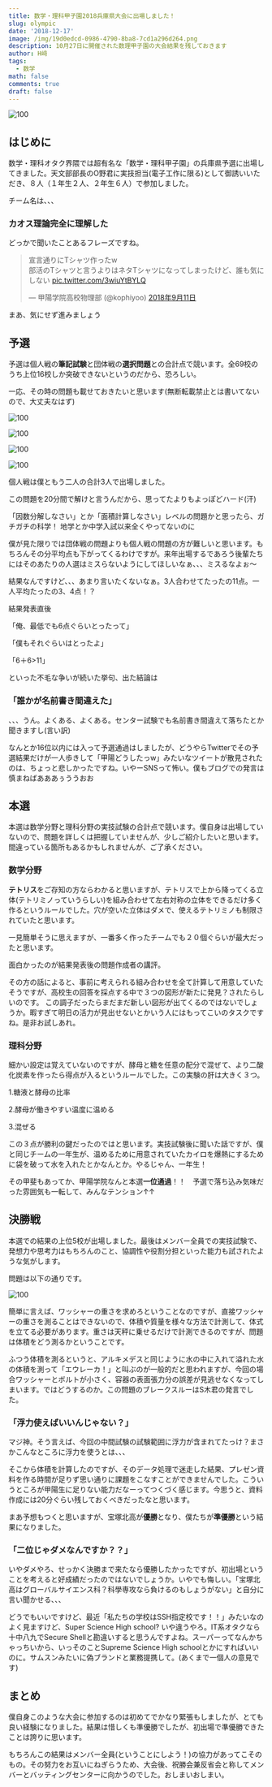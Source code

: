 ```yaml
---
title: 数学・理科甲子園2018兵庫県大会に出場しました！
slug: olympic
date: '2018-12-17'
image: /img/19d0edcd-0986-4790-8ba8-7cd1a296d264.png
description: 10月27日に開催された数理甲子園の大会結果を残しておきます
author: H﨑
tags:
  - 数学
math: false
comments: true
draft: false
---
```


![](/img/19d0edcd-0986-4790-8ba8-7cd1a296d264.png "100")

## はじめに

数学・理科オタク界隈では超有名な「数学・理科甲子園」の兵庫県予選に出場してきました。天文部部長のO野君に実技担当(電子工作に限る)として御誘いいただき、８人（１年生２人、２年生６人）で参加しました。

チーム名は、、、

### カオス理論完全に理解した

どっかで聞いたことあるフレーズですね。

<blockquote class="twitter-tweet" data-lang="ja"><p lang="ja" dir="ltr">宣言通りにTシャツ作ったw<br>部活のTシャツと言うよりはネタTシャツになってしまったけど、誰も気にしない <a href="https://t.co/3wiuYtBYLQ">pic.twitter.com/3wiuYtBYLQ</a></p>&mdash; 甲陽学院高校物理部 (@kophiyoo) <a href="https://twitter.com/kophiyoo/status/1039478888898879488?ref_src=twsrc%5Etfw">2018年9月11日</a></blockquote> <script async src="https://platform.twitter.com/widgets.js" charset="utf-8"></script>

まあ、気にせず進みましょう

## 予選

予選は個人戦の**筆記試験**と団体戦の**選択問題**との合計点で競います。全69校のうち上位16校しか突破できないというのだから、恐ろしい。

一応、その時の問題も載せておきたいと思います(無断転載禁止とは書いてないので、大丈夫なはず)

![](/img/img_6473.jpg "100")

![](/img/img_6474.jpg "100")

![](/img/img_6475.jpg "100")

![](/img/img_6476.jpg "100")

個人戦は僕ともう二人の合計3人で出場しました。

この問題を20分間で解けと言うんだから、思ってたよりもよっぽどハード(汗)

「因数分解しなさい」とか「面積計算しなさい」レベルの問題かと思ったら、ガチガチの科学！   地学とか中学入試以来全くやってないのに

僕が見た限りでは団体戦の問題よりも個人戦の問題の方が難しいと思います。もちろんその分平均点も下がってくるわけですが。来年出場するであろう後輩たちにはそのあたりの人選はミスらないようにしてほしいなぁ、、、ミスるなよぉ〜

結果なんですけど、、、あまり言いたくないなぁ。3人合わせてたったの11点。一人平均たったの3、4点！？

結果発表直後

「俺、最低でも6点ぐらいとったって」

「僕もそれぐらいはとったよ」

「6＋6>11」

といった不毛な争いが続いた挙句、出た結論は

### 「誰かが名前書き間違えた」

、、、うん。よくある、よくある。センター試験でも名前書き間違えて落ちたとか聞きますし(言い訳)

なんとか16位以内には入って予選通過はしましたが、どうやらTwitterでその予選結果だけが一人歩きして「甲陽どうしたっw」みたいなツイートが散見されたのは、ちょっと悲しかったですね。いやーSNSって怖い。僕もブログでの発言は慎まねばあああぅううおお

## 本選

本選は数学分野と理科分野の実技試験の合計点で競います。僕自身は出場していないので、問題を詳しくは把握していませんが、少しご紹介したいと思います。間違っている箇所もあるかもしれませんが、ご了承ください。

### 数学分野

**テトリス**をご存知の方ならわかると思いますが、テトリスで上から降ってくる立体(テトリミノっていうらしい)を組み合わせて左右対称の立体をできるだけ多く作るというルールでした。穴が空いた立体はダメで、使えるテトリミノも制限されていたと思います。

一見簡単そうに思えますが、一番多く作ったチームでも２０個ぐらいが最大だったと思います。

面白かったのが結果発表後の問題作成者の講評。

その方の話によると、事前に考えられる組み合わせを全て計算して用意していたそうですが、高校生の回答を採点する中で３つの図形が新たに発見？されたらしいのです。  この調子だったらまだまだ新しい図形が出てくるのではないでしょうか。暇すぎて明日の活力が見出せないとかいう人にはもってこいのタスクですね。是非お試しあれ。

### 理科分野

細かい設定は覚えていないのですが、酵母と糖を任意の配分で混ぜて、より二酸化炭素を作ったら得点が入るというルールでした。この実験の肝は大きく３つ。

1.糖液と酵母の比率

2.酵母が働きやすい温度に温める

3.混ぜる

この３点が勝利の鍵だったのではと思います。実技試験後に聞いた話ですが、僕と同じチームの一年生が、温めるために用意されていたカイロを爆熱にするために袋を破って水を入れたとかなんとか。やるじゃん、一年生！

その甲斐もあってか、甲陽学院なんと本選**一位通過**！！　予選で落ち込み気味だった雰囲気も一転して、みんなテンション↑↑

## 決勝戦

本選での結果の上位5校が出場しました。最後はメンバー全員での実技試験で、発想力や思考力はもちろんのこと、協調性や役割分担といった能力も試されたような気がします。

問題は以下の通りです。

![](/img/img_6477.jpg "100")

簡単に言えば、ワッシャーの重さを求めろということなのですが、直接ワッシャーの重さを測ることはできないので、体積や質量を様々な方法で計測して、体式を立てる必要があります。重さは天秤に乗せるだけで計測できるのですが、問題は体積をどう測るかということです。

ふつう体積を測るというと、アルキメデスと同じように水の中に入れて溢れた水の体積を測って「エウレーカ！」と叫ぶのが一般的だと思われますが、今回の場合ワッシャーとボルトが小さく、容器の表面張力分の誤差が見逃せなくなってしまいます。ではどうするのか。この問題のブレークスルーはS木君の発言でした。

### 「浮力使えばいいんじゃない？」

マジ神。そう言えば、今回の中間試験の試験範囲に浮力が含まれてたっけ？まさかこんなところに浮力を使うとは、、、

そこから体積を計算したのですが、そのデータ処理で迷走した結果、プレゼン資料を作る時間が足りず思い通りに課題をこなすことができませんでした。こういうところが甲陽生に足りない能力だなーってつくづく感じます。今思うと、資料作成には20分ぐらい残しておくべきだったなと思います。

まあ予想もつくと思いますが、宝塚北高が**優勝**となり、僕たちが**準優勝**という結果になりました。

### 「二位じゃダメなんですか？？」

いやダメやろ、せっかく決勝まで来たなら優勝したかったですが、初出場ということを考えると好成績だったのではないでしょうか。いやでも悔しい。「宝塚北高はグローバルサイエンス科？科學専攻なら負けるのもしょうがない」と自分に言い聞かせる、、、

どうでもいいですけど、最近「私たちの学校はSSH指定校です！！」みたいなのよく見ますけど、Super Science High school? いや違うやろ。IT系オタクなら十中八九でSecure Shellと勘違いすると思うんですよね。スーパーってなんかちゃっちいから、いっそのことSupreme Science High schoolとかにすればいいのに。サムスンみたいに偽ブランドと業務提携して。(あくまで一個人の意見です)

## まとめ

僕自身このような大会に参加するのは初めてでかなり緊張もしましたが、とても良い経験になりました。結果は惜しくも準優勝でしたが、初出場で準優勝できたことは誇りに思います。

もちろんこの結果はメンバー全員(ということにしよう！)の協力があってこそのもの。その努力をお互いにねぎらうため、大会後、祝勝会兼反省会と称してメンバーとバッティングセンターに向かうのでした。おしまいおしまい。
